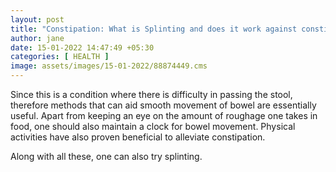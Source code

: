 ```yaml
---
layout: post
title: "Constipation: What is Splinting and does it work against constipation associated complications?"
author: jane 
date: 15-01-2022 14:47:49 +05:30 
categories: [ HEALTH ] 
image: assets/images/15-01-2022/88874449.cms
---
```

Since this is a condition where there is difficulty in passing the stool, therefore methods that can aid smooth movement of bowel are essentially useful. Apart from keeping an eye on the amount of roughage one takes in food, one should also maintain a clock for bowel movement. Physical activities have also proven beneficial to alleviate constipation.

Along with all these, one can also try splinting.